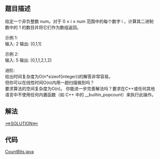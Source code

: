 ## 题目描述

给定一个非负整数 num。对于 0 ≤ i ≤ num 范围中的每个数字 i ，计算其二进制数中的 1 的数目并将它们作为数组返回。

示例 1:
<br>输入: 2 输出: [0,1,1]

示例 2:
<br>输入: 5 输出: [0,1,1,2,1,2]

进阶:
<br>给出时间复杂度为O(n*sizeof(integer))的解答非常容易。
<br>但你可以在线性时间O(n)内用一趟扫描做到吗？
<br>要求算法的空间复杂度为O(n)。 你能进一步完善解法吗？要求在C++或任何其他语言中不使用任何内置函数（如 C++ 中的 __builtin_popcount）来执行此操作。

## 解法

[==>SOLUTION<==](https://leetcode-cn.com/problems/counting-bits/solution/bi-te-wei-ji-shu-by-leetcode-solution-0t1i/)

## 代码

[CountBits.java](https://github.com/Marshal7cc/leetcode-java/blob/master/src/dp/CountBits.java)

